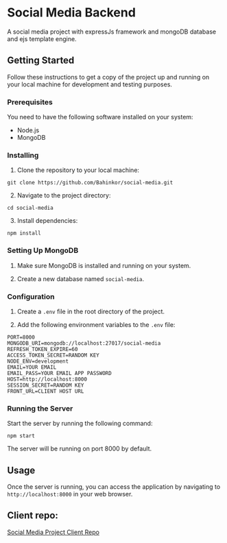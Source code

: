 # Social Media Backend

A social media project with expressJs framework and mongoDB database and ejs template engine.

## Getting Started

Follow these instructions to get a copy of the project up and running on your local machine for development and testing
purposes.

### Prerequisites

You need to have the following software installed on your system:

- Node.js
- MongoDB

### Installing

1. Clone the repository to your local machine:

```
git clone https://github.com/Bahinkor/social-media.git
```

2. Navigate to the project directory:

```
cd social-media
```

3. Install dependencies:

```
npm install
```

### Setting Up MongoDB

1. Make sure MongoDB is installed and running on your system.

2. Create a new database named `social-media`.

### Configuration

1. Create a `.env` file in the root directory of the project.

2. Add the following environment variables to the `.env` file:

```
PORT=8000
MONGODB_URI=mongodb://localhost:27017/social-media
REFRESH_TOKEN_EXPIRE=60
ACCESS_TOKEN_SECRET=RANDOM KEY
NODE_ENV=development
EMAIL=YOUR EMAIL
EMAIL_PASS=YOUR EMAIL APP PASSWORD
HOST=http://localhost:8000
SESSION_SECRET=RANDOM KEY
FRONT_URL=CLIENT HOST URL
```

### Running the Server

Start the server by running the following command:

```
npm start
```

The server will be running on port 8000 by default.

## Usage

Once the server is running, you can access the application by navigating to `http://localhost:8000` in your web browser.

## Client repo:
[Social Media Project Client Repo](https://github.com/Bahinkor/social-media-client)